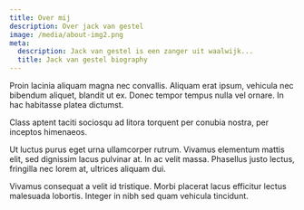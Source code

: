 ```yaml
---
title: Over mij
description: Over jack van gestel
image: /media/about-img2.png
meta:
  description: Jack van gestel is een zanger uit waalwijk...
  title: Jack van gestel biography
---
```

Proin lacinia aliquam magna nec convallis. Aliquam erat ipsum, vehicula nec bibendum aliquet, blandit ut ex. Donec tempor tempus nulla vel ornare. In hac habitasse platea dictumst.

Class aptent taciti sociosqu ad litora torquent per conubia nostra, per inceptos himenaeos.

 Ut luctus purus eget urna ullamcorper rutrum. Vivamus elementum mattis elit, sed dignissim lacus pulvinar at. In ac velit massa. Phasellus justo lectus, fringilla nec lorem at, ultrices aliquam dui.
 
 Vivamus consequat a velit id tristique. Morbi placerat lacus efficitur lectus malesuada lobortis. Integer in nibh sed quam vehicula tincidunt.
